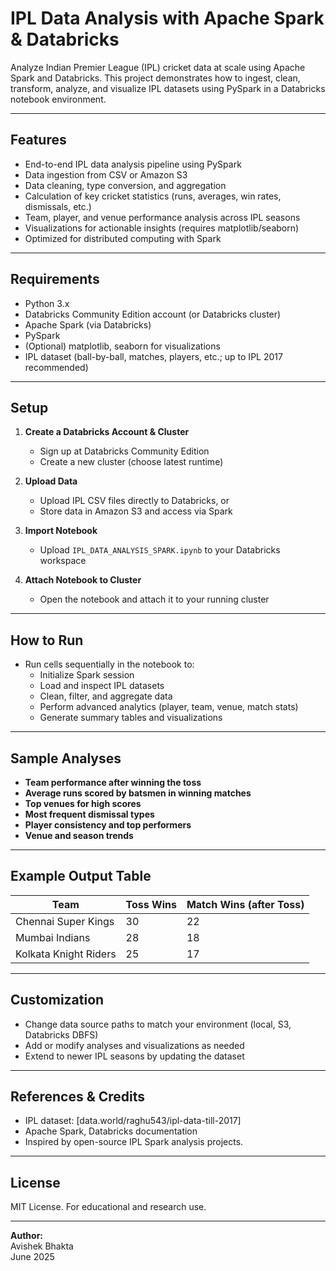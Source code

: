 # IPL Data Analysis with Apache Spark & Databricks

Analyze Indian Premier League (IPL) cricket data at scale using Apache Spark and Databricks. This project demonstrates how to ingest, clean, transform, analyze, and visualize IPL datasets using PySpark in a Databricks notebook environment.

---

## **Features**

- End-to-end IPL data analysis pipeline using PySpark
- Data ingestion from CSV or Amazon S3
- Data cleaning, type conversion, and aggregation
- Calculation of key cricket statistics (runs, averages, win rates, dismissals, etc.)
- Team, player, and venue performance analysis across IPL seasons
- Visualizations for actionable insights (requires matplotlib/seaborn)
- Optimized for distributed computing with Spark

---

## **Requirements**

- Python 3.x
- Databricks Community Edition account (or Databricks cluster)
- Apache Spark (via Databricks)
- PySpark
- (Optional) matplotlib, seaborn for visualizations
- IPL dataset (ball-by-ball, matches, players, etc.; up to IPL 2017 recommended)

---

## **Setup**

1. **Create a Databricks Account & Cluster**
   - Sign up at Databricks Community Edition
   - Create a new cluster (choose latest runtime)

2. **Upload Data**
   - Upload IPL CSV files directly to Databricks, or
   - Store data in Amazon S3 and access via Spark

3. **Import Notebook**
   - Upload `IPL_DATA_ANALYSIS_SPARK.ipynb` to your Databricks workspace

4. **Attach Notebook to Cluster**
   - Open the notebook and attach it to your running cluster

---

## **How to Run**

- Run cells sequentially in the notebook to:
  - Initialize Spark session
  - Load and inspect IPL datasets
  - Clean, filter, and aggregate data
  - Perform advanced analytics (player, team, venue, match stats)
  - Generate summary tables and visualizations

---

## **Sample Analyses**

- **Team performance after winning the toss**
- **Average runs scored by batsmen in winning matches**
- **Top venues for high scores**
- **Most frequent dismissal types**
- **Player consistency and top performers**
- **Venue and season trends**

---

## **Example Output Table**

| Team                    | Toss Wins | Match Wins (after Toss) |
|-------------------------|-----------|------------------------|
| Chennai Super Kings     | 30        | 22                     |
| Mumbai Indians          | 28        | 18                     |
| Kolkata Knight Riders   | 25        | 17                     |

---

## **Customization**

- Change data source paths to match your environment (local, S3, Databricks DBFS)
- Add or modify analyses and visualizations as needed
- Extend to newer IPL seasons by updating the dataset

---

## **References & Credits**

- IPL dataset: [data.world/raghu543/ipl-data-till-2017]
- Apache Spark, Databricks documentation
- Inspired by open-source IPL Spark analysis projects.

---

## **License**

MIT License. For educational and research use.

---

**Author:**  
Avishek Bhakta  
June 2025
